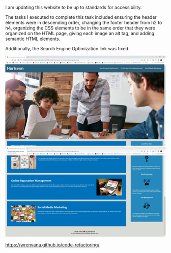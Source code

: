 I am updating this website to be up to standards for accessibility.

The tasks I executed to complete this task included ensuring the header elements were in descending order, changing the footer header from h2 to h4, organizing the CSS elements to be in the same order that they were organized on the HTML page, giving each image an alt tag, and adding semantic HTML elements.

Additionally, the Search Engine Optimization link was fixed.

<img src="Website Screenshot 1.jpg" alt="Screenshot 1">

<img src="Website Screenshot 2.jpg" alt="Screenshot 2">

https://wrenvana.github.io/code-refactoring/
